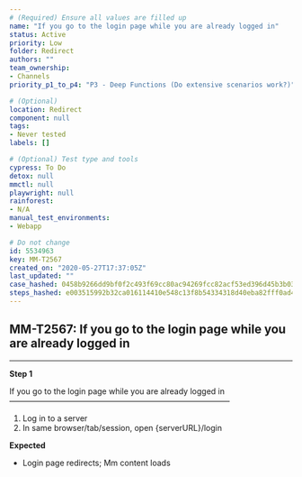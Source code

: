```yaml
---
# (Required) Ensure all values are filled up
name: "If you go to the login page while you are already logged in"
status: Active
priority: Low
folder: Redirect
authors: ""
team_ownership: 
- Channels
priority_p1_to_p4: "P3 - Deep Functions (Do extensive scenarios work?)"

# (Optional)
location: Redirect
component: null
tags: 
- Never tested
labels: []

# (Optional) Test type and tools
cypress: To Do
detox: null
mmctl: null
playwright: null
rainforest: 
- N/A
manual_test_environments: 
- Webapp

# Do not change
id: 5534963
key: MM-T2567
created_on: "2020-05-27T17:37:05Z"
last_updated: ""
case_hashed: 0458b9266dd9bf0f2c493f69cc80ac94269fcc82acf53ed396d45b3b032bcc2bd29a057f30611c787c495c274578ce37
steps_hashed: e003515992b32ca016114410e548c13f8b54334318d40eba82fff0ad428c5774de01cd76b77fe679a015383d00dafcf5
---
```


<!-- (Auto-generated) Based on frontmatter's "key" and "name" -->

## MM-T2567: If you go to the login page while you are already logged in

---

**Step 1**

If you go to the login page while you are already logged in\
————————————————————————————

1. Log in to a server
2. In same browser/tab/session, open {serverURL}/login

**Expected**

- Login page redirects; Mm content loads
